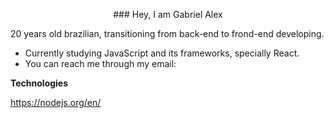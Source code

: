 <p align="center">
###                                                               Hey, I am Gabriel Alex 
</p>

20 years old brazilian, transitioning from back-end to frond-end developing.

* Currently studying JavaScript and its frameworks, specially React.
* You can reach me through my email: 

**Technologies**

https://nodejs.org/en/
